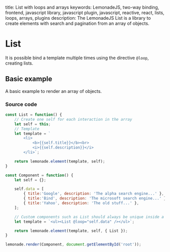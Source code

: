 title: List with loops and arrays
keywords: LemonadeJS, two-way binding, frontend, javascript library, javascript plugin, javascript, reactive, react, lists, loops, arrays, plugins
description: The LemonadeJS List is a library to create elements with search and pagination from an array of objects.

List
====

It is possible bind a template multiple times using the directive `@loop`, creating lists.  

Basic example
-------------

A basic example to render an array of objects.  
  

  

### Source code

```javascript
const List = function() {
    // Create one self for each interaction in the array
    let self = this;
    // Template
    let template = `
        <li>
            <b>{{self.title}}</b><br>
            <i>{{self.description}}</i>
        </li>`;

    return lemonade.element(template, self);
}

const Component = function() {
    let self = {};

    self.data = [
        { title:'Google', description: 'The alpha search engine...' },
        { title:'Bind', description: 'The microsoft search engine...' },
        { title:'Yahoo', description: 'The old stuff...' },
    ];

    // Custom components such as List should always be unique inside a real tag.
    let template = `<ul><List @loop="self.data" /></ul>`;

    return lemonade.element(template, self, { List });
}

lemonade.render(Component, document.getElementById('root'));
```
